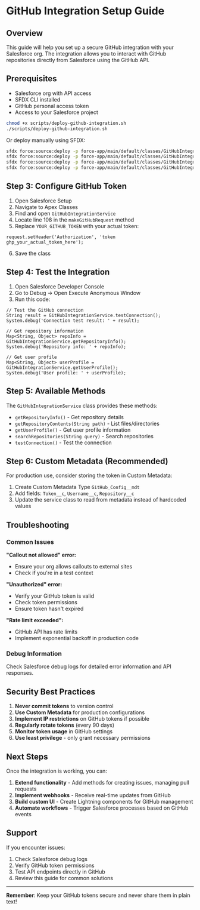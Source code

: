 # GitHub Integration Setup Guide

## Overview
This guide will help you set up a secure GitHub integration with your Salesforce org. The integration allows you to interact with GitHub repositories directly from Salesforce using the GitHub API.

## Prerequisites
- Salesforce org with API access
- SFDX CLI installed
- GitHub personal access token
- Access to your Salesforce project


```bash
chmod +x scripts/deploy-github-integration.sh
./scripts/deploy-github-integration.sh
```

Or deploy manually using SFDX:

```bash
sfdx force:source:deploy -p force-app/main/default/classes/GitHubIntegrationService.cls
sfdx force:source:deploy -p force-app/main/default/classes/GitHubIntegrationService.cls-meta.xml
sfdx force:source:deploy -p force-app/main/default/classes/GitHubIntegrationServiceTest.cls
sfdx force:source:deploy -p force-app/main/default/classes/GitHubIntegrationServiceTest.cls-meta.xml
```

## Step 3: Configure GitHub Token
1. Open Salesforce Setup
2. Navigate to Apex Classes
3. Find and open `GitHubIntegrationService`
4. Locate line 108 in the `makeGitHubRequest` method
5. Replace `YOUR_GITHUB_TOKEN` with your actual token:

```apex
request.setHeader('Authorization', 'token ghp_your_actual_token_here');
```

6. Save the class

## Step 4: Test the Integration
1. Open Salesforce Developer Console
2. Go to Debug → Open Execute Anonymous Window
3. Run this code:

```apex
// Test the GitHub connection
String result = GitHubIntegrationService.testConnection();
System.debug('Connection test result: ' + result);

// Get repository information
Map<String, Object> repoInfo = GitHubIntegrationService.getRepositoryInfo();
System.debug('Repository info: ' + repoInfo);

// Get user profile
Map<String, Object> userProfile = GitHubIntegrationService.getUserProfile();
System.debug('User profile: ' + userProfile);
```

## Step 5: Available Methods
The `GitHubIntegrationService` class provides these methods:

- `getRepositoryInfo()` - Get repository details
- `getRepositoryContents(String path)` - List files/directories
- `getUserProfile()` - Get user profile information
- `searchRepositories(String query)` - Search repositories
- `testConnection()` - Test the connection

## Step 6: Custom Metadata (Recommended)
For production use, consider storing the token in Custom Metadata:

1. Create Custom Metadata Type `GitHub_Config__mdt`
2. Add fields: `Token__c`, `Username__c`, `Repository__c`
3. Update the service class to read from metadata instead of hardcoded values

## Troubleshooting

### Common Issues

**"Callout not allowed" error:**
- Ensure your org allows callouts to external sites
- Check if you're in a test context

**"Unauthorized" error:**
- Verify your GitHub token is valid
- Check token permissions
- Ensure token hasn't expired

**"Rate limit exceeded":**
- GitHub API has rate limits
- Implement exponential backoff in production code

### Debug Information
Check Salesforce debug logs for detailed error information and API responses.

## Security Best Practices

1. **Never commit tokens** to version control
2. **Use Custom Metadata** for production configurations
3. **Implement IP restrictions** on GitHub tokens if possible
4. **Regularly rotate tokens** (every 90 days)
5. **Monitor token usage** in GitHub settings
6. **Use least privilege** - only grant necessary permissions

## Next Steps

Once the integration is working, you can:

1. **Extend functionality** - Add methods for creating issues, managing pull requests
2. **Implement webhooks** - Receive real-time updates from GitHub
3. **Build custom UI** - Create Lightning components for GitHub management
4. **Automate workflows** - Trigger Salesforce processes based on GitHub events

## Support

If you encounter issues:
1. Check Salesforce debug logs
2. Verify GitHub token permissions
3. Test API endpoints directly in GitHub
4. Review this guide for common solutions

---

**Remember**: Keep your GitHub tokens secure and never share them in plain text!
